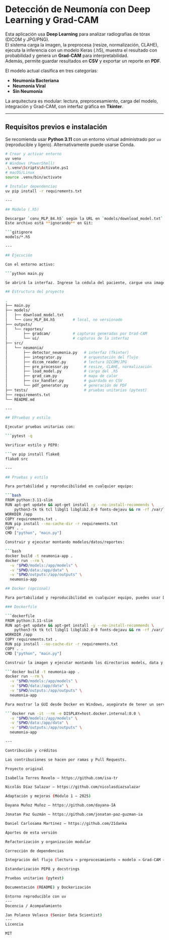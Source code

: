 # Detección de Neumonía con Deep Learning y Grad-CAM

Esta aplicación usa **Deep Learning** para analizar radiografías de tórax (DICOM y JPG/PNG).  
El sistema carga la imagen, la preprocesa (resize, normalización, CLAHE), ejecuta la inferencia con un modelo Keras (.h5), muestra el resultado con probabilidad y genera un **Grad-CAM** para interpretabilidad.  
Además, permite guardar resultados en **CSV** y exportar un reporte en **PDF**.  

El modelo actual clasifica en tres categorías:  
- **Neumonía Bacteriana**  
- **Neumonía Viral**  
- **Sin Neumonía**  

La arquitectura es modular: lectura, preprocesamiento, carga del modelo, integración y Grad-CAM, con interfaz gráfica en **Tkinter**.

---

## Requisitos previos e instalación

Se recomienda usar **Python 3.11** con un entorno virtual administrado por `uv` (reproducible y ligero). Alternativamente puede usarse Conda.

```bash
# Crear y activar entorno
uv venv
# Windows (PowerShell)
.\.venv\Scripts\Activate.ps1
# macOS/Linux
source .venv/bin/activate

# Instalar dependencias
uv pip install -r requirements.txt

---

## Modelo (.h5)

Descargar `conv_MLP_84.h5` según la URL en `models/download_model.txt` y colocarlo en `models/`.  
Este archivo está **ignorando** en Git:

```gitignore
models/*.h5

---

## Ejecución

Con el entorno activo:

```python main.py

Se abrirá la interfaz. Ingrese la cédula del paciente, cargue una imagen (DICOM/JPG/PNG), presione Predecir para ver la clase y la probabilidad, revise el heatmap, y use Guardar o PDF según necesidad.

## Estructura del proyecto

.
├── main.py
├── models/
│   ├── download_model.txt
│   └── conv_MLP_84.h5        # local, no versionado
├── outputs/
│   └── reportes/
│       ├── gradcam/          # capturas generadas por Grad-CAM
│       └── ui/               # capturas de la interfaz
├── src/
│   └── neumonia/
│       ├── detector_neumonia.py   # interfaz (Tkinter)
│       ├── integrator.py          # orquestación del flujo
│       ├── dicom_reader.py        # lectura DICOM/JPG
│       ├── pre_processor.py       # resize, CLAHE, normalización
│       ├── load_model.py          # carga del .h5
│       ├── grad_cam.py            # mapa de calor
│       ├── csv_handler.py         # guardado en CSV
│       └── pdf_generator.py       # generación de PDF
├── tests/                         # pruebas unitarias (pytest)
├── requirements.txt
└── README.md

---

## EPruebas y estilo

Ejecutar pruebas unitarias con:

```pytest -q

Verificar estilo y PEP8:

```uv pip install flake8
flake8 src

---

## Pruebas y estilo

Para portabilidad y reproducibilidad en cualquier equipo:

```bash
FROM python:3.11-slim
RUN apt-get update && apt-get install -y --no-install-recommends \
    python3-tk tk tcl libgl1 libglib2.0-0 fonts-dejavu && rm -rf /var/lib/apt/lists/*
WORKDIR /app
COPY requirements.txt .
RUN pip install --no-cache-dir -r requirements.txt
COPY . .
CMD ["python", "main.py"]

Construir y ejecutar montando modelos/datos/reportes:

```bash
docker build -t neumonia-app .
docker run --rm \
  -v "$PWD/models:/app/models" \
  -v "$PWD/data:/app/data" \
  -v "$PWD/outputs:/app/outputs" \
  neumonia-app

## Docker (opcional)

Para portabilidad y reproducibilidad en cualquier equipo, puedes usar Docker para ejecutar el proyecto.

### Dockerfile

```dockerfile
FROM python:3.11-slim
RUN apt-get update && apt-get install -y --no-install-recommends \
    python3-tk tk tcl libgl1 libglib2.0-0 fonts-dejavu && rm -rf /var/lib/apt/lists/*
WORKDIR /app
COPY requirements.txt .
RUN pip install --no-cache-dir -r requirements.txt
COPY . .
CMD ["python", "main.py"]

Construir la imagen y ejecutar montando los directorios models, data y outputs:

```docker build -t neumonia-app .
docker run --rm \
  -v "$PWD/models:/app/models" \
  -v "$PWD/data:/app/data" \
  -v "$PWD/outputs:/app/outputs" \
  neumonia-app

Para mostrar la GUI desde Docker en Windows, asegúrate de tener un servidor X (como VcXsrv) corriendo, luego ejecuta el siguiente comando:

```docker run -it --rm -e DISPLAY=host.docker.internal:0.0 \
  -v "$PWD/models:/app/models" \
  -v "$PWD/data:/app/data" \
  -v "$PWD/outputs:/app/outputs" \
  neumonia-app

---

Contribución y créditos

Las contribuciones se hacen por ramas y Pull Requests.

Proyecto original

Isabella Torres Revelo — https://github.com/isa-tr

Nicolás Díaz Salazar — https://github.com/nicolasdiazsalazar

Adaptación y mejoras (Módulo 1 – 2025)

Dayana Muñoz Muñoz — https://github.com/dayana-IA

Jonatan Paz Guzmán — https://github.com/jonatan-paz-guzman-ia

Daniel Carlosama Martínez — https://github.com/21danka

Aportes de esta versión

Refactorización y organización modular

Corrección de dependencias

Integración del flujo (lectura → preprocesamiento → modelo → Grad-CAM → PDF)

Estandarización PEP8 y docstrings

Pruebas unitarias (pytest)

Documentación (README) y Dockerización

Entorno reproducible con uv
---
Docencia / Acompañamiento

Jan Polanco Velasco (Senior Data Scientist)
---
Licencia

MIT